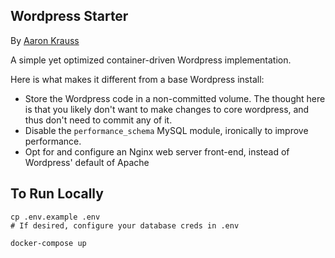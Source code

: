 Wordpress Starter
---

By [Aaron Krauss](https://thecodeboss.dev)

A simple yet optimized container-driven Wordpress implementation.

Here is what makes it different from a base Wordpress install:

* Store the Wordpress code in a non-committed volume. The thought here is that
  you likely don't want to make changes to core wordpress, and thus don't need
  to commit any of it.
* Disable the `performance_schema` MySQL module, ironically to improve
  performance.
* Opt for and configure an Nginx web server front-end, instead of Wordpress'
  default of Apache

## To Run Locally
```
cp .env.example .env
# If desired, configure your database creds in .env

docker-compose up
```
